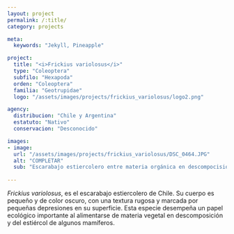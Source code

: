 ```yaml
---
layout: project
permalink: /:title/
category: projects

meta:
  keywords: "Jekyll, Pineapple"

project:
  title: "<i>Frickius variolosus</i>"
  type: "Coleoptera"
  subfilo: "Hexapoda"
  orden: "Coleoptera"
  familia: "Geotrupidae"
  logo: "/assets/images/projects/frickius_variolosus/logo2.png"

agency:
  distribucion: "Chile y Argentina"
  estatuto: "Nativo"
  conservacion: "Desconocido"

images:
- image:
  url: "/assets/images/projects/frickius_variolosus/DSC_0464.JPG"
  alt: "COMPLETAR"
  sub: "Escarabajo estiercolero entre materia orgánica en descompocisión"
   
---
```

<p><i>Frickius variolosus</i>, es el escarabajo estiercolero de Chile. Su cuerpo es pequeño y de color oscuro, con una textura rugosa y marcada por pequeñas depresiones en su superficie. Esta especie desempeña un papel ecológico importante al alimentarse de materia vegetal en descomposición y del estiércol de algunos mamíferos.</p>
